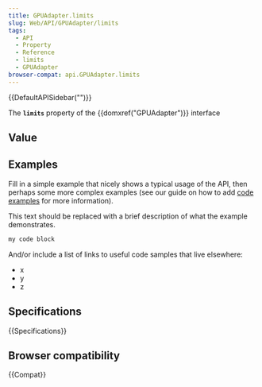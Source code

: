```yaml
---
title: GPUAdapter.limits
slug: Web/API/GPUAdapter/limits
tags:
  - API
  - Property
  - Reference
  - limits
  - GPUAdapter
browser-compat: api.GPUAdapter.limits
---
```

{{DefaultAPISidebar("")}}

The **`limits`** property of the {{domxref("GPUAdapter")}} interface 

## Value



## Examples

Fill in a simple example that nicely shows a typical usage of the API, then perhaps some more complex examples (see our guide on how to add [code examples](/en-US/docs/MDN/Contribute/Structures/Code_examples) for more information).

This text should be replaced with a brief description of what the example demonstrates.

```js
my code block
```

And/or include a list of links to useful code samples that live elsewhere:

*   x
*   y
*   z

## Specifications

{{Specifications}}

## Browser compatibility

{{Compat}}



